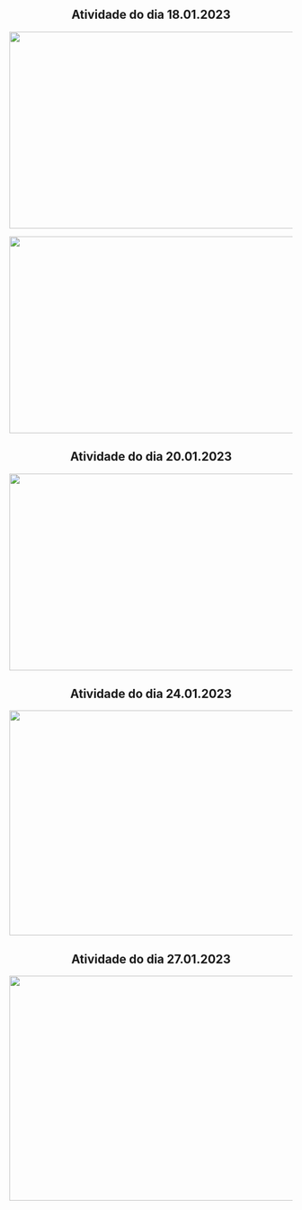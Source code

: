 <h2 align="center">Atividade do dia 18.01.2023</h2>

<p align="center">
  <img width="700" height="350" src="https://user-images.githubusercontent.com/59098432/213537844-e31e0318-1dba-4cb9-8322-d037b3a4e3e4.png">
</p>

<p align="center">
  <img width="700" height="350" src="https://user-images.githubusercontent.com/59098432/213538223-2d97787f-e3d3-4020-9494-830d92b49190.png">
</p>

<h2 align="center">Atividade do dia 20.01.2023</h2>

<p align="center">
  <img width="700" height="350" src="https://user-images.githubusercontent.com/59098432/213888562-c428a273-6ffa-4cd8-8674-2ffa7a310819.png">
</p>

<h2 align="center">Atividade do dia 24.01.2023</h2>

<p align="center">
  <img width="700" height="400" src="https://user-images.githubusercontent.com/59098432/214734117-bfb22d8b-5c88-4b81-84f2-b290cd0adf11.png">
</p>

<h2 align="center">Atividade do dia 27.01.2023</h2>

<p align="center">
  <img width="700" height="400" src="https://user-images.githubusercontent.com/59098432/215232402-b66d4607-35ba-449b-903d-6f2bb2e1076b.png">
</p>
